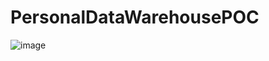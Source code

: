 # PersonalDataWarehousePOC
![image](https://github.com/user-attachments/assets/90c5a052-5af6-4999-825e-9173e6d33af3)

